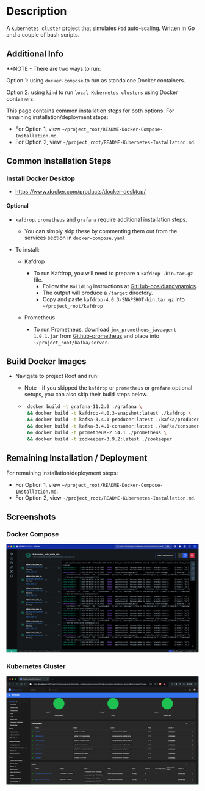 # Description

A `Kubernetes cluster` project that simulates `Pod` auto-scaling. Written in Go and a couple of bash scripts.

## Additional Info
\*\*NOTE - There are two ways to run:

Option 1: using `docker-compose` to run as standalone Docker containers.

Option 2: using `kind` to run `local Kubernetes clusters` using Docker containers.

This page contains common installation steps for both options. For remaining installation/deployment steps:

- For Option 1, view `~/project_root/README-Docker-Compose-Installation.md`.
- For Option 2, view `~/project_root/README-Kubernetes-Installation.md`.

## Common Installation Steps

### Install Docker Desktop

- https://www.docker.com/products/docker-desktop/

#### Optional

- `kafdrop`, `prometheus` and `grafana` require additional installation steps.

  - You can simply skip these by commenting them out from the services section in `docker-compose.yaml`

- To install:

  - Kafdrop

    - To run Kafdrop, you will need to prepare a `kafdrop .bin.tar.gz` file.
      - Follow the `Building` instructions at [GitHub-obsidiandynamics](https://github.com/obsidiandynamics/kafdrop).
      - The output will produce a `/target` directory.
      - Copy and paste `kafdrop-4.0.3-SNAPSHOT-bin.tar.gz` into `~/project_root/kafdrop`

  - Prometheus
    - To run Prometheus, download `jmx_prometheus_javaagent-1.0.1.jar` from [Github-prometheus](https://github.com/prometheus/jmx_exporter/releases) and place into `~/project_root/kafka/server`.

## Build Docker Images

- Navigate to project Root and run:

  - Note - if you skipped the `kafdrop` or `prometheus` or `grafana` optional setups, you can also skip their build steps below.

  - ```bash
     docker build -t grafana-11.2.0 ./grafana \
     && docker build -t kafdrop-4.0.3-snapshot:latest ./kafdrop \
     && docker build -t kafka-3.4.1-producer:latest ./kafka/producer \
     && docker build -t kafka-3.4.1-consumer:latest ./kafka/consumer \
     && docker build -t prometheus-2.54.1 ./prometheus \
     && docker build -t zookeeper-3.9.2:latest ./zookeeper
    ```

## Remaining Installation / Deployment

For remaining installation/deployment steps:

- For Option 1, view `~/project_root/README-Docker-Compose-Installation.md`.
- For Option 2, view `~/project_root/README-Kubernetes-Installation.md`.

## Screenshots 

### Docker Compose

<img src="/screenshots/docker-compose.png" alt="project screenshot for docker-compose" />

### Kubernetes Cluster

<img src="/screenshots/kubernetes-cluster.png" alt="project screenshot for kubernetes cluster" />
